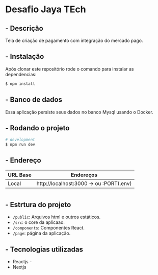 
# Desafio Jaya TEch

## - Descrição

Tela de criação de pagamento com integração do mercado pago.




## - Instalação
Após clonar este repositório rode o comando para instalar as dependencias:

```bash
$ npm install
```
## - Banco de dados


Essa aplicação persiste seus dados no banco Mysql usando o Docker.



## - Rodando o projeto

```bash
# development
$ npm run dev


```


## - Endereço

| URL Base  | Endereços                     |
| --------  | ----------------------------- | 
| Local     |  http://localhost:3000 -> ou :PORT(.env) 



#

## - Estrtura do projeto

- `/public`: Arquivos html e outros estáticos.
-  `/src`: o core da aplicaao.
- `/components`: Componentes React.
- `/page`: página da aplicação.





## - Tecnologias utilizadas

- Reactjs - 
- Nextjs 


```







```
